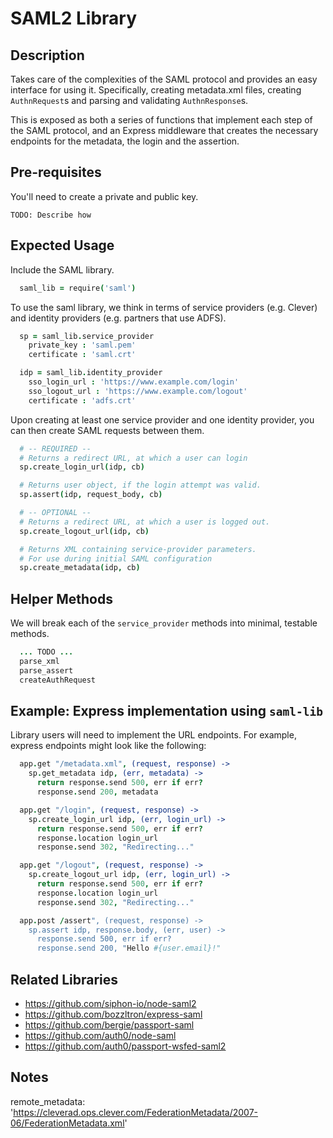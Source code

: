# SAML2 Library

## Description

Takes care of the complexities of the SAML protocol and provides an easy interface for using it. Specifically, creating metadata.xml files, creating `AuthnRequest`s and parsing and validating `AuthnResponse`s.

This is exposed as both a series of functions that implement each step of the SAML protocol, and an Express middleware that creates the necessary endpoints for the metadata, the login and the assertion.

## Pre-requisites

You'll need to create a private and public key.

```
TODO: Describe how
```

## Expected Usage

Include the SAML library.

```coffee
  saml_lib = require('saml')
```

To use the saml library, we think in terms of service providers (e.g. Clever) and identity providers (e.g. partners that use ADFS).

```coffee
  sp = saml_lib.service_provider
    private_key : 'saml.pem'
    certificate : 'saml.crt'

  idp = saml_lib.identity_provider
    sso_login_url : 'https://www.example.com/login'
    sso_logout_url : 'https://www.example.com/logout'
    certificate : 'adfs.crt'

```

Upon creating at least one service provider and one identity provider, you can then create SAML requests between them.

```coffee
  # -- REQUIRED --
  # Returns a redirect URL, at which a user can login
  sp.create_login_url(idp, cb)

  # Returns user object, if the login attempt was valid.
  sp.assert(idp, request_body, cb)

  # -- OPTIONAL --
  # Returns a redirect URL, at which a user is logged out.
  sp.create_logout_url(idp, cb)

  # Returns XML containing service-provider parameters.
  # For use during initial SAML configuration
  sp.create_metadata(idp, cb)
```

## Helper Methods

We will break each of the `service_provider` methods into minimal, testable methods.

```coffee
  ... TODO ...
  parse_xml
  parse_assert
  createAuthRequest
```

## Example: Express implementation using `saml-lib`

Library users will need to implement the URL endpoints. For example, express endpoints might look like the following:

```coffee
  app.get "/metadata.xml", (request, response) ->
    sp.get_metadata idp, (err, metadata) ->
      return response.send 500, err if err?
      response.send 200, metadata

  app.get "/login", (request, response) ->
    sp.create_login_url idp, (err, login_url) ->
      return response.send 500, err if err?
      response.location login_url
      response.send 302, "Redirecting..."

  app.get "/logout", (request, response) ->
    sp.create_logout_url idp, (err, login_url) ->
      return response.send 500, err if err?
      response.location login_url
      response.send 302, "Redirecting..."

  app.post /assert", (request, response) ->
    sp.assert idp, response.body, (err, user) ->
      response.send 500, err if err?
      response.send 200, "Hello #{user.email}!"
```


## Related Libraries

- https://github.com/siphon-io/node-saml2
- https://github.com/bozzltron/express-saml
- https://github.com/bergie/passport-saml
- https://github.com/auth0/node-saml
- https://github.com/auth0/passport-wsfed-saml2

## Notes

remote_metadata: 'https://cleverad.ops.clever.com/FederationMetadata/2007-06/FederationMetadata.xml'
